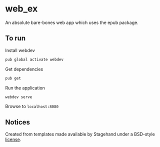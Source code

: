 # web_ex

An absolute bare-bones web app which uses the epub package.

## To run

Install webdev
```bash
pub global activate webdev
```

Get dependencies 
```bash
pub get
```

Run the application
```bash
webdev serve
```

Browse to `localhost:8080`


## Notices
Created from templates made available by Stagehand under a BSD-style
[license](https://github.com/dart-lang/stagehand/blob/master/LICENSE).
